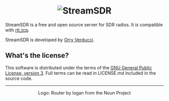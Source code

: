 <h1 align="center"><img alt="StreamSDR" src="https://raw.githubusercontent.com/orryverducci/StreamSDR/main/assets/logo.svg"/></h1>

StreamSDR is a free and open source server for SDR radios. It is compatible with [rtl_tcp](https://osmocom.org/projects/rtl-sdr/wiki).

StreamSDR is developed by [Orry Verducci](https://www.orryverducci.co.uk/).

What's the license?
-------------------

This software is distributed under the terms of the [GNU General Public License, version 3](https://www.gnu.org/licenses/gpl-3.0.html). Full terms can be read in LICENSE.md included in the source code.

---

<p align="center">Logo: Router by logan from the Noun Project</p>
